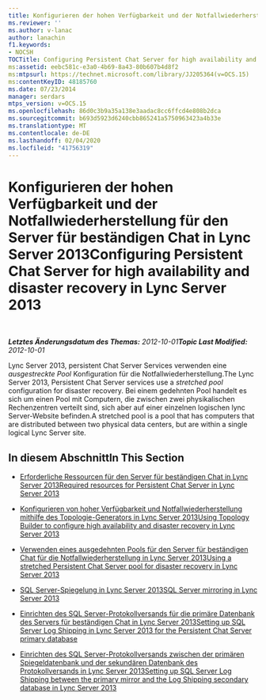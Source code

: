 ```yaml
---
title: Konfigurieren der hohen Verfügbarkeit und der Notfallwiederherstellung für den Server für beständigen Chat
ms.reviewer: ''
ms.author: v-lanac
author: lanachin
f1.keywords:
- NOCSH
TOCTitle: Configuring Persistent Chat Server for high availability and disaster recovery
ms:assetid: eebc581c-e3a0-4b69-8a43-80b607b4d8f2
ms:mtpsurl: https://technet.microsoft.com/library/JJ205364(v=OCS.15)
ms:contentKeyID: 48185760
ms.date: 07/23/2014
manager: serdars
mtps_version: v=OCS.15
ms.openlocfilehash: 86d0c3b9a35a138e3aadac8cc6ffcd4e808b2dca
ms.sourcegitcommit: b693d5923d6240cbb865241a5750963423a4b33e
ms.translationtype: MT
ms.contentlocale: de-DE
ms.lasthandoff: 02/04/2020
ms.locfileid: "41756319"
---
```

<div data-xmlns="http://www.w3.org/1999/xhtml">

<div class="topic" data-xmlns="http://www.w3.org/1999/xhtml" data-msxsl="urn:schemas-microsoft-com:xslt" data-cs="https://msdn.microsoft.com/">

<div data-asp="https://msdn2.microsoft.com/asp">

# <a name="configuring-persistent-chat-server-for-high-availability-and-disaster-recovery-in-lync-server-2013"></a><span data-ttu-id="c3df5-102">Konfigurieren der hohen Verfügbarkeit und der Notfallwiederherstellung für den Server für beständigen Chat in Lync Server 2013</span><span class="sxs-lookup"><span data-stu-id="c3df5-102">Configuring Persistent Chat Server for high availability and disaster recovery in Lync Server 2013</span></span>

</div>

<div id="mainSection">

<div id="mainBody">

<span> </span>

<span data-ttu-id="c3df5-103">_**Letztes Änderungsdatum des Themas:** 2012-10-01_</span><span class="sxs-lookup"><span data-stu-id="c3df5-103">_**Topic Last Modified:** 2012-10-01_</span></span>

<span data-ttu-id="c3df5-104">Lync Server 2013, persistent Chat Server Services verwenden eine *ausgestreckte Pool* Konfiguration für die Notfallwiederherstellung.</span><span class="sxs-lookup"><span data-stu-id="c3df5-104">The Lync Server 2013, Persistent Chat Server services use a *stretched pool* configuration for disaster recovery.</span></span> <span data-ttu-id="c3df5-105">Bei einem gedehnten Pool handelt es sich um einen Pool mit Computern, die zwischen zwei physikalischen Rechenzentren verteilt sind, sich aber auf einer einzelnen logischen lync Server-Website befinden.</span><span class="sxs-lookup"><span data-stu-id="c3df5-105">A stretched pool is a pool that has computers that are distributed between two physical data centers, but are within a single logical Lync Server site.</span></span>

<div>

## <a name="in-this-section"></a><span data-ttu-id="c3df5-106">In diesem Abschnitt</span><span class="sxs-lookup"><span data-stu-id="c3df5-106">In This Section</span></span>

  - [<span data-ttu-id="c3df5-107">Erforderliche Ressourcen für den Server für beständigen Chat in Lync Server 2013</span><span class="sxs-lookup"><span data-stu-id="c3df5-107">Required resources for Persistent Chat Server in Lync Server 2013</span></span>](lync-server-2013-required-resources-for-persistent-chat-server.md)

  - [<span data-ttu-id="c3df5-108">Konfigurieren von hoher Verfügbarkeit und Notfallwiederherstellung mithilfe des Topologie-Generators in Lync Server 2013</span><span class="sxs-lookup"><span data-stu-id="c3df5-108">Using Topology Builder to configure high availability and disaster recovery in Lync Server 2013</span></span>](lync-server-2013-using-topology-builder-to-configure-high-availability-and-disaster-recovery.md)

  - [<span data-ttu-id="c3df5-109">Verwenden eines ausgedehnten Pools für den Server für beständigen Chat für die Notfallwiederherstellung in Lync Server 2013</span><span class="sxs-lookup"><span data-stu-id="c3df5-109">Using a stretched Persistent Chat Server pool for disaster recovery in Lync Server 2013</span></span>](lync-server-2013-using-a-stretched-persistent-chat-server-pool-for-disaster-recovery.md)

  - [<span data-ttu-id="c3df5-110">SQL Server-Spiegelung in Lync Server 2013</span><span class="sxs-lookup"><span data-stu-id="c3df5-110">SQL Server mirroring in Lync Server 2013</span></span>](lync-server-2013-sql-server-mirroring.md)

  - [<span data-ttu-id="c3df5-111">Einrichten des SQL Server-Protokollversands für die primäre Datenbank des Servers für beständigen Chat in Lync Server 2013</span><span class="sxs-lookup"><span data-stu-id="c3df5-111">Setting up SQL Server Log Shipping in Lync Server 2013 for the Persistent Chat Server primary database</span></span>](lync-server-2013-setting-up-sql-server-log-shipping-for-the-persistent-chat-server-primary-database.md)

  - [<span data-ttu-id="c3df5-112">Einrichten des SQL Server-Protokollversands zwischen der primären Spiegeldatenbank und der sekundären Datenbank des Protokollversands in Lync Server 2013</span><span class="sxs-lookup"><span data-stu-id="c3df5-112">Setting up SQL Server Log Shipping between the primary mirror and the Log Shipping secondary database in Lync Server 2013</span></span>](lync-server-2013-set-up-log-shipping-secondary-database.md)

</div>

</div>

<span> </span>

</div>

</div>

</div>

